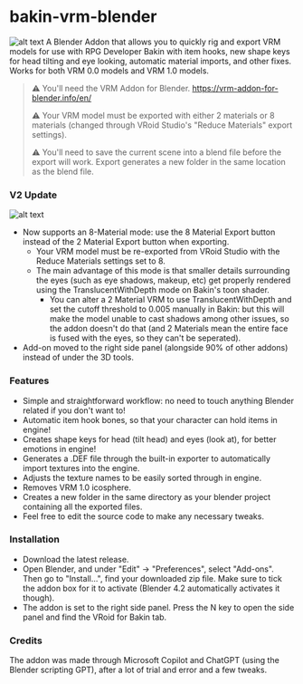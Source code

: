 # bakin-vrm-blender

![alt text](https://i.imgur.com/pl18RUw.png)
A Blender Addon that allows you to quickly rig and export VRM models for use with RPG Developer Bakin with item hooks, new shape keys for head tilting and eye looking, automatic material imports, and other fixes.
Works for both VRM 0.0 models and VRM 1.0 models.

>⚠️ You'll need the VRM Addon for Blender. https://vrm-addon-for-blender.info/en/
>
>⚠️ Your VRM model must be exported with either 2 materials or 8 materials (changed through VRoid Studio's "Reduce Materials" export settings).
>
>⚠️ You'll need to save the current scene into a blend file before the export will work. Export generates a new folder in the same location as the blend file.
>

### V2 Update
![alt text](https://i.imgur.com/GzvIBj7.png)
- Now supports an 8-Material mode: use the 8 Material Export button instead of the 2 Material Export button when exporting.
  - Your VRM model must be re-exported from VRoid Studio with the Reduce Materials settings set to 8.
  - The main advantage of this mode is that smaller details surrounding the eyes (such as eye shadows, makeup, etc) get properly rendered using the TranslucentWithDepth mode on Bakin's toon shader.
    - You can alter a 2 Material VRM to use TranslucentWithDepth and set the cutoff threshold to 0.005 manually in Bakin: but this will make the model unable to cast shadows among other issues, so the addon doesn't do that (and 2 Materials mean the entire face is fused with the eyes, so they can't be seperated).
- Add-on moved to the right side panel (alongside 90% of other addons) instead of under the 3D tools.

### Features
- Simple and straightforward workflow: no need to touch anything Blender related if you don't want to!
- Automatic item hook bones, so that your character can hold items in engine!
- Creates shape keys for head (tilt head) and eyes (look at), for better emotions in engine!
- Generates a .DEF file through the built-in exporter to automatically import textures into the engine.
- Adjusts the texture names to be easily sorted through in engine.
- Removes VRM 1.0 icosphere.
- Creates a new folder in the same directory as your blender project containing all the exported files.
- Feel free to edit the source code to make any necessary tweaks.

### Installation
- Download the latest release.
- Open Blender, and under "Edit" -> "Preferences", select "Add-ons". Then go to "Install...", find your downloaded zip file. Make sure to tick the addon box for it to activate (Blender 4.2 automatically activates it though).
- The addon is set to the right side panel. Press the N key to open the side panel and find the VRoid for Bakin tab.

### Credits
The addon was made through Microsoft Copilot and ChatGPT (using the Blender scripting GPT), after a lot of trial and error and a few tweaks.
